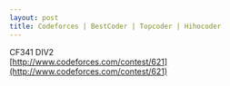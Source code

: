```yaml
---
layout: post
title: Codeforces | BestCoder | Topcoder | Hihocoder
---
```



CF341 DIV2<br>
[http://www.codeforces.com/contest/621](http://www.codeforces.com/contest/621)
<br>

```

```
